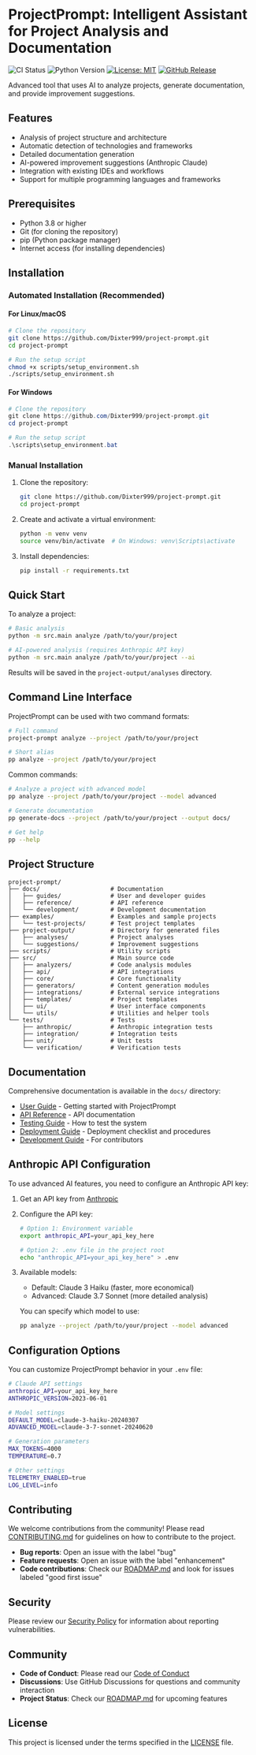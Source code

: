 # ProjectPrompt: Intelligent Assistant for Project Analysis and Documentation

![CI Status](https://github.com/Dixter999/project-prompt/actions/workflows/ci.yml/badge.svg)
![Python Version](https://img.shields.io/badge/python-3.8%2B-blue)
[![License: MIT](https://img.shields.io/badge/License-MIT-yellow.svg)](https://opensource.org/licenses/MIT)
[![GitHub Release](https://img.shields.io/github/v/release/Dixter999/project-prompt)](https://github.com/Dixter999/project-prompt/releases)

Advanced tool that uses AI to analyze projects, generate documentation, and provide improvement suggestions.

## Features

- Analysis of project structure and architecture
- Automatic detection of technologies and frameworks
- Detailed documentation generation
- AI-powered improvement suggestions (Anthropic Claude)
- Integration with existing IDEs and workflows
- Support for multiple programming languages and frameworks

## Prerequisites

* Python 3.8 or higher
* Git (for cloning the repository)
* pip (Python package manager)
* Internet access (for installing dependencies)

## Installation

### Automated Installation (Recommended)

#### For Linux/macOS
```bash
# Clone the repository
git clone https://github.com/Dixter999/project-prompt.git
cd project-prompt

# Run the setup script
chmod +x scripts/setup_environment.sh
./scripts/setup_environment.sh
```

#### For Windows
```powershell
# Clone the repository
git clone https://github.com/Dixter999/project-prompt.git
cd project-prompt

# Run the setup script
.\scripts\setup_environment.bat
```

### Manual Installation

1. Clone the repository:
   ```bash
   git clone https://github.com/Dixter999/project-prompt.git
   cd project-prompt
   ```

2. Create and activate a virtual environment:
   ```bash
   python -m venv venv
   source venv/bin/activate  # On Windows: venv\Scripts\activate
   ```

3. Install dependencies:
   ```bash
   pip install -r requirements.txt
   ```

## Quick Start

To analyze a project:

```bash
# Basic analysis
python -m src.main analyze /path/to/your/project

# AI-powered analysis (requires Anthropic API key)
python -m src.main analyze /path/to/your/project --ai
```

Results will be saved in the `project-output/analyses` directory.

## Command Line Interface

ProjectPrompt can be used with two command formats:

```bash
# Full command
project-prompt analyze --project /path/to/your/project

# Short alias
pp analyze --project /path/to/your/project
```

Common commands:

```bash
# Analyze a project with advanced model
pp analyze --project /path/to/your/project --model advanced

# Generate documentation
pp generate-docs --project /path/to/your/project --output docs/

# Get help
pp --help
```

## Project Structure

```
project-prompt/
├── docs/                    # Documentation
│   ├── guides/              # User and developer guides
│   ├── reference/           # API reference
│   └── development/         # Development documentation
├── examples/                # Examples and sample projects
│   └── test-projects/       # Test project templates
├── project-output/          # Directory for generated files
│   ├── analyses/            # Project analyses
│   └── suggestions/         # Improvement suggestions
├── scripts/                 # Utility scripts
├── src/                     # Main source code
│   ├── analyzers/           # Code analysis modules
│   ├── api/                 # API integrations
│   ├── core/                # Core functionality
│   ├── generators/          # Content generation modules
│   ├── integrations/        # External service integrations
│   ├── templates/           # Project templates
│   ├── ui/                  # User interface components
│   └── utils/               # Utilities and helper tools
└── tests/                   # Tests
    ├── anthropic/           # Anthropic integration tests
    ├── integration/         # Integration tests
    ├── unit/                # Unit tests
    └── verification/        # Verification tests
```

## Documentation

Comprehensive documentation is available in the `docs/` directory:

- [User Guide](docs/guides/user_guide.md) - Getting started with ProjectPrompt
- [API Reference](docs/reference/api_reference.md) - API documentation
- [Testing Guide](docs/guides/testing_guide.md) - How to test the system
- [Deployment Guide](docs/guides/deployment_guide.md) - Deployment checklist and procedures
- [Development Guide](docs/development/development_guide.md) - For contributors

## Anthropic API Configuration

To use advanced AI features, you need to configure an Anthropic API key:

1. Get an API key from [Anthropic](https://www.anthropic.com/)
2. Configure the API key:
   ```bash
   # Option 1: Environment variable
   export anthropic_API=your_api_key_here
   
   # Option 2: .env file in the project root
   echo "anthropic_API=your_api_key_here" > .env
   ```

3. Available models:
   - Default: Claude 3 Haiku (faster, more economical)
   - Advanced: Claude 3.7 Sonnet (more detailed analysis)

   You can specify which model to use:
   ```bash
   pp analyze --project /path/to/your/project --model advanced
   ```

## Configuration Options

You can customize ProjectPrompt behavior in your `.env` file:

```bash
# Claude API settings
anthropic_API=your_api_key_here
ANTHROPIC_VERSION=2023-06-01

# Model settings
DEFAULT_MODEL=claude-3-haiku-20240307
ADVANCED_MODEL=claude-3-7-sonnet-20240620

# Generation parameters
MAX_TOKENS=4000
TEMPERATURE=0.7

# Other settings
TELEMETRY_ENABLED=true
LOG_LEVEL=info
```

## Contributing

We welcome contributions from the community! Please read [CONTRIBUTING.md](CONTRIBUTING.md) for guidelines on how to contribute to the project.

- **Bug reports**: Open an issue with the label "bug"
- **Feature requests**: Open an issue with the label "enhancement"
- **Code contributions**: Check our [ROADMAP.md](ROADMAP.md) and look for issues labeled "good first issue"

## Security

Please review our [Security Policy](SECURITY.md) for information about reporting vulnerabilities.

## Community

- **Code of Conduct**: Please read our [Code of Conduct](CODE_OF_CONDUCT.md)
- **Discussions**: Use GitHub Discussions for questions and community interaction
- **Project Status**: Check our [ROADMAP.md](ROADMAP.md) for upcoming features

## License

This project is licensed under the terms specified in the [LICENSE](LICENSE) file.
